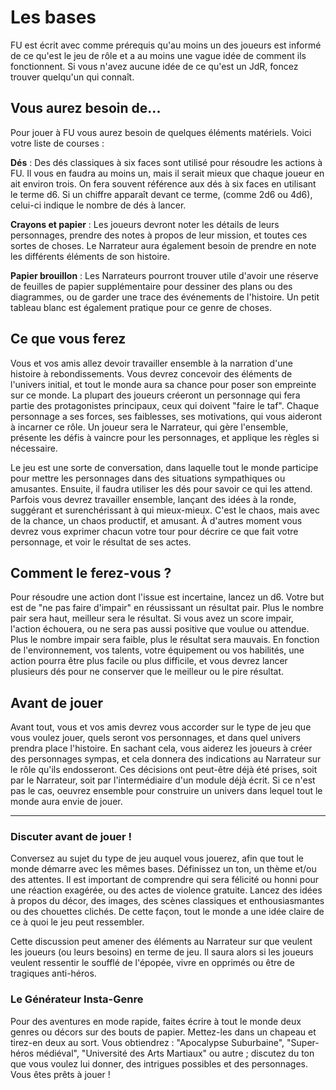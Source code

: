 # Les bases

FU est écrit avec comme prérequis qu'au moins un des joueurs est informé de ce qu'est le jeu de rôle et a au moins une vague idée de comment ils fonctionnent. Si vous n'avez aucune idée de ce qu'est un JdR, foncez trouver quelqu'un qui connaît.

## Vous aurez besoin de...

Pour jouer à FU vous aurez besoin de quelques éléments matériels. Voici votre liste de courses :

**Dés** : Des dés classiques à six faces sont utilisé pour résoudre les actions à FU. Il vous en faudra au moins un, mais il serait mieux que chaque joueur en ait environ trois. On fera souvent référence aux dés à six faces en utilisant le terme d6. Si un chiffre apparaît devant ce terme, (comme 2d6 ou 4d6), celui-ci indique le nombre de dés à lancer.

**Crayons et papier** : Les joueurs devront noter les détails de leurs personnages, prendre des notes à propos de leur mission, et toutes ces sortes de choses. Le Narrateur aura également besoin de prendre en note les différents éléments de son histoire.

**Papier brouillon** : Les Narrateurs pourront trouver utile d'avoir une réserve de feuilles de papier supplémentaire pour dessiner des plans ou des diagrammes, ou de garder une trace des événements de l'histoire. Un petit tableau blanc est également pratique pour ce genre de choses.

## Ce que vous ferez

Vous et vos amis allez devoir travailler ensemble à la narration d'une histoire à rebondissements. Vous devrez concevoir des éléments de l'univers initial, et tout le monde aura sa chance pour poser son empreinte sur ce monde. La plupart des joueurs créeront un personnage qui fera partie des protagonistes principaux, ceux qui doivent "faire le taf". Chaque personnage a ses forces, ses faiblesses, ses motivations, qui vous aideront à incarner ce rôle. Un joueur sera le Narrateur, qui gère l'ensemble, présente les défis à vaincre pour les personnages, et applique les règles si nécessaire.

Le jeu est une sorte de conversation, dans laquelle tout le monde participe pour mettre les personnages dans des situations sympathiques ou amusantes. Ensuite, il faudra utiliser les dés pour savoir ce qui les attend. Parfois vous devrez travailler ensemble, lançant des idées à la ronde, suggérant et surenchérissant à qui mieux-mieux. C'est le chaos, mais avec de la chance, un chaos productif, et amusant. À d'autres moment vous devrez vous exprimer chacun votre tour pour décrire ce que fait votre personnage, et voir le résultat de ses actes.

## Comment le ferez-vous ?

Pour résoudre une action dont l'issue est incertaine, lancez un d6. Votre but est de "ne pas faire d'impair" en réussissant un résultat pair. Plus le nombre pair sera haut, meilleur sera le résultat. Si vous avez un score impair, l'action échouera, ou ne sera pas aussi positive que voulue ou attendue. Plus le nombre impair sera faible, plus le résultat sera mauvais. En fonction de l'environnement, vos talents, votre équipement ou vos habilités, une action pourra être plus facile ou plus difficile, et vous devrez lancer plusieurs dés pour ne conserver que le meilleur ou le pire résultat.

## Avant de jouer

Avant tout, vous et vos amis devrez vous accorder sur le type de jeu que vous voulez jouer, quels seront vos personnages, et dans quel univers prendra place l'histoire. En sachant cela, vous aiderez les joueurs à créer des personnages sympas, et cela donnera des indications au Narrateur sur le rôle qu'ils endosseront. Ces décisions ont peut-être déjà été prises, soit par le Narrateur, soit par l'intermédiaire d'un module déjà écrit. Si ce n'est pas le cas, oeuvrez ensemble pour construire un univers dans lequel tout le monde aura envie de jouer.

-----

### Discuter avant de jouer !

Conversez au sujet du type de jeu auquel vous jouerez, afin que tout le monde démarre avec les mêmes bases. Définissez un ton, un thème et/ou des attentes. Il est important de comprendre qui sera félicité ou honni pour une réaction exagérée, ou des actes de violence gratuite. Lancez des idées à propos du décor, des images, des scènes classiques et enthousiasmantes ou des chouettes clichés. De cette façon, tout le monde a une idée claire de ce à quoi le jeu peut ressembler.

Cette discussion peut amener des éléments au Narrateur sur que veulent les joueurs (ou leurs besoins) en terme de jeu. Il saura alors si les joueurs veulent ressentir le soufflé de l'épopée, vivre en opprimés ou être de tragiques anti-héros.

### Le Générateur Insta-Genre

Pour des aventures en mode rapide, faites écrire à tout le monde deux genres ou décors sur des bouts de papier. Mettez-les dans un chapeau et tirez-en deux au sort. Vous obtiendrez : "Apocalypse Suburbaine", "Super-héros médiéval", "Université des Arts Martiaux" ou autre ; discutez du ton que vous voulez lui donner, des intrigues possibles et des personnages. Vous êtes prêts à jouer !
